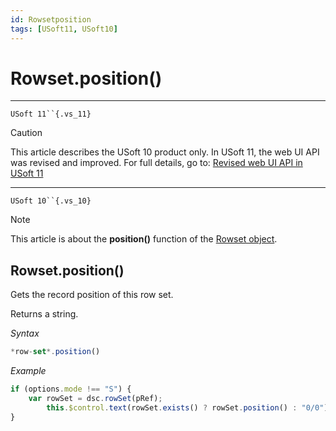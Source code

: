 ```yaml
---
id: Rowsetposition
tags: [USoft11, USoft10]
---
```

# Rowset.position()



----

`USoft 11``{.vs_11}`

> [!CAUTION]
> This article describes the USoft 10 product only.
> In USoft 11, the web UI API was revised and improved. For full details, go to:
> [Revised web UI API in USoft 11](/docs/Web_and_app_UIs/UDB_udb/Revised_web_UI_API_in_USoft_11.md)

----

`USoft 10``{.vs_10}`

> [!NOTE]
> This article is about the **position()** function of the [Rowset object](/docs/Web_and_app_UIs/UDB_Rowset/UDB_Rowset_object.md).

## **Rowset.position()**

Gets the record position of this row set.

Returns a string.

*Syntax*

```js
*row-set*.position()
```

*Example*

```js
if (options.mode !== "S") {
    var rowSet = dsc.rowSet(pRef);
        this.$control.text(rowSet.exists() ? rowSet.position() : "0/0");
}
```

 